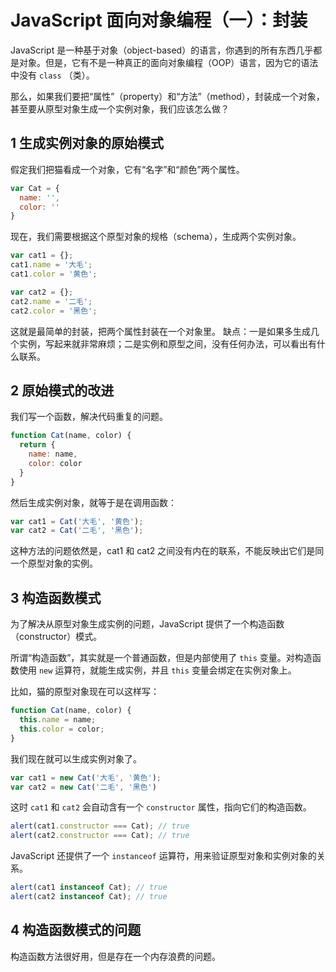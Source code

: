 # JavaScript 面向对象编程（一）：封装

JavaScript 是一种基于对象（object-based）的语言，你遇到的所有东西几乎都是对象。但是，它有不是一种真正的面向对象编程（OOP）语言，因为它的语法中没有 `class` （类）。

那么，如果我们要把“属性”（property）和“方法”（method），封装成一个对象，甚至要从原型对象生成一个实例对象，我们应该怎么做？

## 1 生成实例对象的原始模式

假定我们把猫看成一个对象，它有“名字”和“颜色”两个属性。

```js
var Cat = {
  name: '',
  color: ''
}
```

现在，我们需要根据这个原型对象的规格（schema），生成两个实例对象。

```js
var cat1 = {};
cat1.name = '大毛';
cat1.color = '黄色';

var cat2 = {};
cat2.name = '二毛';
cat2.color = '黑色';
```

这就是最简单的封装，把两个属性封装在一个对象里。
缺点：一是如果多生成几个实例，写起来就非常麻烦；二是实例和原型之间，没有任何办法，可以看出有什么联系。

## 2 原始模式的改进

我们写一个函数，解决代码重复的问题。

```js
function Cat(name, color) {
  return {
    name: name,
    color: color
  }
}
```

然后生成实例对象，就等于是在调用函数：

```js
var cat1 = Cat('大毛', '黄色');
var cat2 = Cat('二毛', '黑色');
```

这种方法的问题依然是，cat1 和 cat2 之间没有内在的联系，不能反映出它们是同一个原型对象的实例。

## 3 构造函数模式

为了解决从原型对象生成实例的问题，JavaScript 提供了一个构造函数（constructor）模式。

所谓“构造函数”，其实就是一个普通函数，但是内部使用了 `this` 变量。对构造函数使用 `new` 运算符，就能生成实例，并且 `this` 变量会绑定在实例对象上。

比如，猫的原型对象现在可以这样写：

```js
function Cat(name, color) {
  this.name = name;
  this.color = color;
}
```

我们现在就可以生成实例对象了。

```js
var cat1 = new Cat('大毛', '黄色');
var cat2 = new Cat('二毛', '黑色')
```

这时 `cat1` 和 `cat2` 会自动含有一个 `constructor` 属性，指向它们的构造函数。

```js
alert(cat1.constructor === Cat); // true
alert(cat2.constructor === Cat); // true
```

JavaScript 还提供了一个 `instanceof` 运算符，用来验证原型对象和实例对象的关系。

```js
alert(cat1 instanceof Cat); // true
alert(cat2 instanceof Cat); // true
```

## 4 构造函数模式的问题

构造函数方法很好用，但是存在一个内存浪费的问题。
